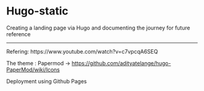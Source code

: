 # Hugo-static
Creating a landing page via Hugo and documenting the journey for future reference
<hr>
Refering: https://www.youtube.com/watch?v=c7vpcqA6SEQ

The theme : Papermod -> https://github.com/adityatelange/hugo-PaperMod/wiki/Icons

Deployment using Github Pages